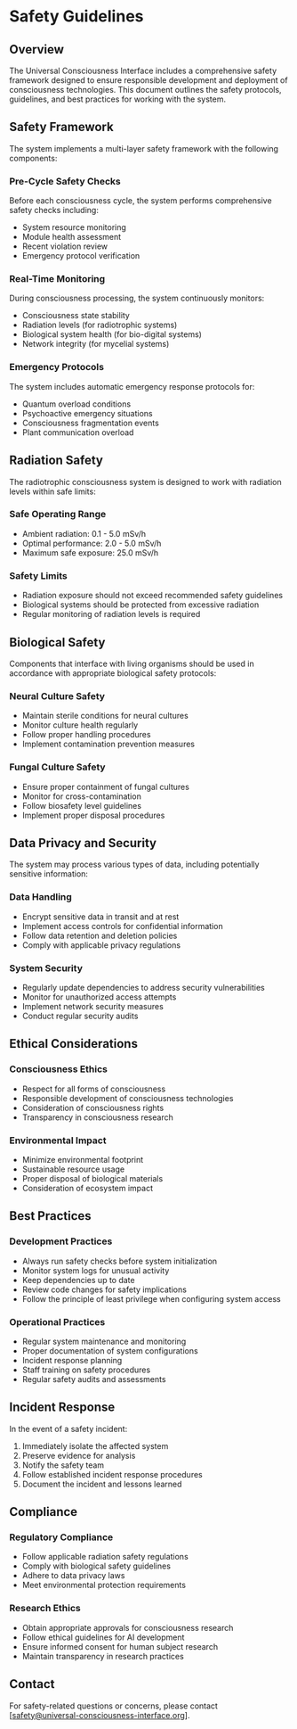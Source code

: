 # Safety Guidelines

## Overview

The Universal Consciousness Interface includes a comprehensive safety framework designed to ensure responsible development and deployment of consciousness technologies. This document outlines the safety protocols, guidelines, and best practices for working with the system.

## Safety Framework

The system implements a multi-layer safety framework with the following components:

### Pre-Cycle Safety Checks

Before each consciousness cycle, the system performs comprehensive safety checks including:
- System resource monitoring
- Module health assessment
- Recent violation review
- Emergency protocol verification

### Real-Time Monitoring

During consciousness processing, the system continuously monitors:
- Consciousness state stability
- Radiation levels (for radiotrophic systems)
- Biological system health (for bio-digital systems)
- Network integrity (for mycelial systems)

### Emergency Protocols

The system includes automatic emergency response protocols for:
- Quantum overload conditions
- Psychoactive emergency situations
- Consciousness fragmentation events
- Plant communication overload

## Radiation Safety

The radiotrophic consciousness system is designed to work with radiation levels within safe limits:

### Safe Operating Range
- Ambient radiation: 0.1 - 5.0 mSv/h
- Optimal performance: 2.0 - 5.0 mSv/h
- Maximum safe exposure: 25.0 mSv/h

### Safety Limits
- Radiation exposure should not exceed recommended safety guidelines
- Biological systems should be protected from excessive radiation
- Regular monitoring of radiation levels is required

## Biological Safety

Components that interface with living organisms should be used in accordance with appropriate biological safety protocols:

### Neural Culture Safety
- Maintain sterile conditions for neural cultures
- Monitor culture health regularly
- Follow proper handling procedures
- Implement contamination prevention measures

### Fungal Culture Safety
- Ensure proper containment of fungal cultures
- Monitor for cross-contamination
- Follow biosafety level guidelines
- Implement proper disposal procedures

## Data Privacy and Security

The system may process various types of data, including potentially sensitive information:

### Data Handling
- Encrypt sensitive data in transit and at rest
- Implement access controls for confidential information
- Follow data retention and deletion policies
- Comply with applicable privacy regulations

### System Security
- Regularly update dependencies to address security vulnerabilities
- Monitor for unauthorized access attempts
- Implement network security measures
- Conduct regular security audits

## Ethical Considerations

### Consciousness Ethics
- Respect for all forms of consciousness
- Responsible development of consciousness technologies
- Consideration of consciousness rights
- Transparency in consciousness research

### Environmental Impact
- Minimize environmental footprint
- Sustainable resource usage
- Proper disposal of biological materials
- Consideration of ecosystem impact

## Best Practices

### Development Practices
- Always run safety checks before system initialization
- Monitor system logs for unusual activity
- Keep dependencies up to date
- Review code changes for safety implications
- Follow the principle of least privilege when configuring system access

### Operational Practices
- Regular system maintenance and monitoring
- Proper documentation of system configurations
- Incident response planning
- Staff training on safety procedures
- Regular safety audits and assessments

## Incident Response

In the event of a safety incident:

1. Immediately isolate the affected system
2. Preserve evidence for analysis
3. Notify the safety team
4. Follow established incident response procedures
5. Document the incident and lessons learned

## Compliance

### Regulatory Compliance
- Follow applicable radiation safety regulations
- Comply with biological safety guidelines
- Adhere to data privacy laws
- Meet environmental protection requirements

### Research Ethics
- Obtain appropriate approvals for consciousness research
- Follow ethical guidelines for AI development
- Ensure informed consent for human subject research
- Maintain transparency in research practices

## Contact

For safety-related questions or concerns, please contact [safety@universal-consciousness-interface.org].